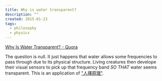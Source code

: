 ```yaml
---
title: Why is water transparent?
description: ""
created: 2015-01-23
tags:
  - philosophy
  - physics
---
```


[Why Is Water Transparent? - Quora](http://www.quora.com/Why-is-water-transparent)

The question is null.
It just happens that water allows some frequencies to pass through due to its physical structure. Living creatures then develope their visual sensors to pick up that frequency band _SO THAT_ water seems transparent.
This is an application of ["人擇原理"](https://www.google.com.hk/webhp?sourceid=chrome-instant&ion=1&espv=2&ie=UTF-8#q=%E4%BA%BA%E6%93%87%E5%8E%9F%E7%90%86).
